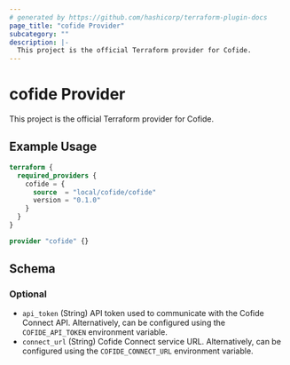 ```yaml
---
# generated by https://github.com/hashicorp/terraform-plugin-docs
page_title: "cofide Provider"
subcategory: ""
description: |-
  This project is the official Terraform provider for Cofide.
---
```


# cofide Provider

This project is the official Terraform provider for Cofide.

## Example Usage

```terraform
terraform {
  required_providers {
    cofide = {
      source  = "local/cofide/cofide"
      version = "0.1.0"
    }
  }
}

provider "cofide" {}
```

<!-- schema generated by tfplugindocs -->
## Schema

### Optional

- `api_token` (String) API token used to communicate with the Cofide Connect API. Alternatively, can be configured using the `COFIDE_API_TOKEN` environment variable.
- `connect_url` (String) Cofide Connect service URL. Alternatively, can be configured using the `COFIDE_CONNECT_URL` environment variable.
